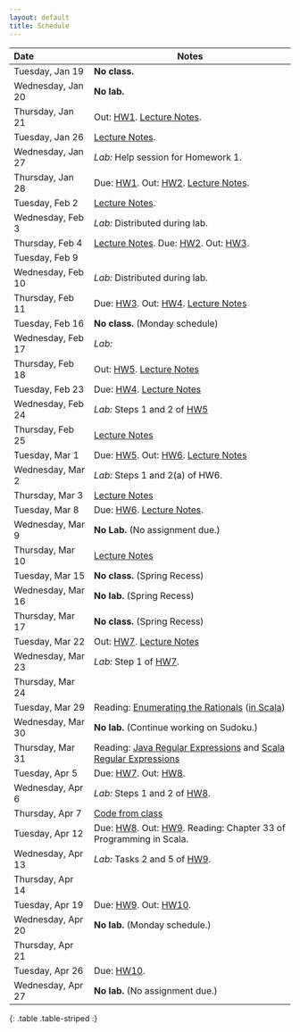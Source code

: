 ```yaml
---
layout: default
title: Schedule
---
```


| Date              | Notes                                                                                           |
|:------------------|-------------------------------------------------------------------------------------------------|
| Tuesday, Jan 19   | **No class.**                                                                                   |
| Wednesday, Jan 20 | **No lab.**                                                                                     |
| Thursday, Jan 21  | Out: [HW1]. [Lecture Notes](../reading/lecture1.pdf).                                           |
| Tuesday, Jan 26   | [Lecture Notes](../reading/lecture2.pdf).                                                       |
| Wednesday, Jan 27 | *Lab:* Help session for Homework 1.                                                             |
| Thursday, Jan 28  | Due: [HW1]. Out: [HW2]. [Lecture Notes](../reading/lecture3.pdf).                               |
| Tuesday, Feb 2    | [Lecture Notes](../reading/lecture4.pdf).                                                       |
| Wednesday, Feb 3  | *Lab:* Distributed during lab.                                                                  |
| Thursday, Feb 4   | [Lecture Notes](../reading/lecture5.pdf). Due: [HW2]. Out: [HW3].                               |
| Tuesday, Feb 9    |                                                                                                 |
| Wednesday, Feb 10 | *Lab:* Distributed during lab.                                                                  |
| Thursday, Feb 11  | Due: [HW3]. Out: [HW4]. [Lecture Notes](../reading/gc.pdf)                                      |
| Tuesday, Feb 16   |  **No class.** (Monday schedule)                                                                |
| Wednesday, Feb 17 | *Lab:*                                                                                          |
| Thursday, Feb 18  | Out: [HW5]. [Lecture Notes](../reading/lecture8.pdf)                                            |
| Tuesday, Feb 23   | Due: [HW4]. [Lecture Notes](../reading/lecture9.pdf)                                            |
| Wednesday, Feb 24 | *Lab:*  Steps 1 and 2 of [HW5]                                                                  |
| Thursday, Feb 25  | [Lecture Notes](../reading/lecture10.pdf)                                                       |
| Tuesday, Mar 1    | Due: [HW5]. Out: [HW6]. [Lecture Notes](../reading/lecture11.pdf)                               |
| Wednesday, Mar 2  | *Lab:* Steps 1 and 2(a) of HW6.                                                                 |
| Thursday, Mar 3   | [Lecture Notes](https://piazza.com/class/ihn69k9d3dh9n?cid=866)                                 |
| Tuesday, Mar 8    | Due: [HW6]. [Lecture Notes](../reading/lecture13.pdf).                                          |
| Wednesday, Mar 9  | **No Lab.** (No assignment due.)                                                                |
| Thursday, Mar 10  | [Lecture Notes](https://piazza.com/class/ihn69k9d3dh9n?cid=957)                                 |
| Tuesday, Mar 15   | **No class.** (Spring Recess)                                                                   |
| Wednesday, Mar 16 | **No lab.** (Spring Recess)                                                                     |
| Thursday, Mar 17  | **No class.** (Spring Recess)                                                                   |
| Tuesday, Mar 22   | Out: [HW7]. [Lecture Notes](../reading/lecture15.pdf)                                           |
| Wednesday, Mar 23 | *Lab:* Step 1 of [HW7].                                                                         |
| Thursday, Mar 24  |                                                                                                 |
| Tuesday, Mar 29   | Reading: [Enumerating the Rationals] ([in Scala](../reading/rationals.scala))                   |
| Wednesday, Mar 30 | **No lab.** (Continue working on Sudoku.)                                                       |
| Thursday, Mar 31  | Reading: [Java Regular Expressions] and [Scala Regular Expressions]                             |
| Tuesday, Apr 5    | Due: [HW7]. Out: [HW8].                                                                         |
| Wednesday, Apr 6  | *Lab:* Steps 1 and 2 of [HW8].                                                                  |
| Thursday, Apr 7   | [Code from class](https://piazza.com/class/ihn69k9d3dh9n)                                       |
| Tuesday, Apr 12   | Due: [HW8]. Out: [HW9]. Reading: Chapter 33 of Programming in Scala.                            |
| Wednesday, Apr 13 | *Lab:* Tasks 2 and 5 of [HW9].                                                                  |
| Thursday, Apr 14  |                                                                                                 |
| Tuesday, Apr 19   | Due: [HW9]. Out: [HW10].                                                                        |
| Wednesday, Apr 20 | **No lab.** (Monday schedule.)                                                                  |
| Thursday, Apr 21  |                                                                                                 |
| Tuesday, Apr 26   | Due: [HW10].                                                                                    |
| Wednesday, Apr 27 | **No lab.** (No assignment due.)                                                                |
{: .table .table-striped :}

[HW1]: ../hw/hw1.pdf
[HW2]: ../hw/hw2.pdf
[HW3]: ../hw/hw3.pdf
[HW4]: ../hw/hw4.pdf
[HW5]: ../hw/hw5.pdf
[HW6]: ../hw/hw6.pdf
[HW7]: ../hw/hw7.pdf
[HW8]: ../hw/hw8.pdf
[HW9]: ../hw/hw9.pdf
[HW10]: ../hw/hw10.pdf
[Enumerating the Rationals]: ../reading/rationals.pdf
[Java Regular Expressions]: http://docs.oracle.com/javase/7/docs/api/java/util/regex/Pattern.html
[Scala Regular Expressions]: http://www.scala-lang.org/api/current/index.html#scala.util.matching.Regex
